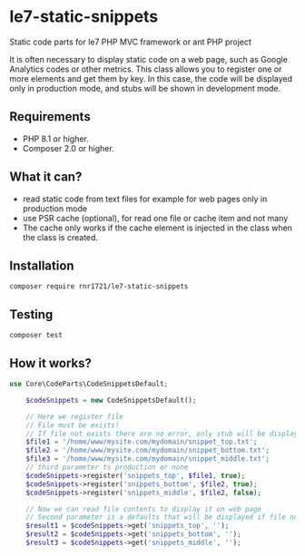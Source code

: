# le7-static-snippets
Static code parts for le7 PHP MVC framework or ant PHP project

It is often necessary to display static code on a web page, such as Google Analytics codes or other metrics. This class allows you to register one or more elements and get them by key. In this case, the code will be displayed only in production mode, and stubs will be shown in development mode.

## Requirements

- PHP 8.1 or higher.
- Composer 2.0 or higher.

## What it can?

- read static code from text files for example for web pages only in production mode
- use PSR cache (optional), for read one file or cache item and not many
- The cache only works if the cache element is injected in the class when the class is created.

## Installation

```shell
composer require rnr1721/le7-static-snippets
```

## Testing

```shell
composer test
```

## How it works?

```php
use Core\CodeParts\CodeSnippetsDefault;

    $codeSnippets = new CodeSnippetsDefault();

    // Here we register file
    // File must be exists!
    // If file not exists there are no error, only stub will be displayed
    $file1 = '/home/www/mysite.com/mydomain/snippet_top.txt';
    $file2 = '/home/www/mysite.com/mydomain/snippet_bottom.txt';
    $file3 = '/home/www/mysite.com/mydomain/snippet_middle.txt';
    // third parameter ts production or none
    $codeSnippets->register('snippets_top', $file1, true);
    $codeSnippets->register('snippets_bottom', $file2, true);
    $codeSnippets->register('snippets_middle', $file2, false);

    // Now we can read file contents to display it on web page
    // Second parameter is a defaults that will be displayed if file not exists or when it not production
    $result1 = $codeSnippets->get('snippets_top', '');
    $result2 = $codeSnippets->get('snippets_bottom', '');
    $result3 = $codeSnippets->get('snippets_middle', '');

```

